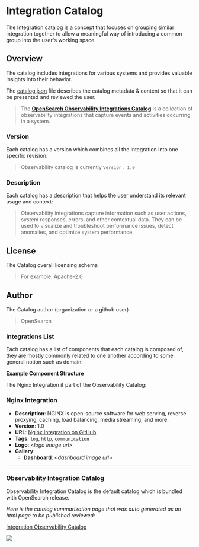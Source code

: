 # Integration Catalog

The Integration catalog is a concept that focuses on grouping similar integration together to allow a meaningful way of introducing a common group into the user's working space.

## Overview

The catalog includes integrations for various systems and provides valuable insights into their behavior.

The [catalog.json](https://github.com/opensearch-project/opensearch-catalog/blob/main/integrations/observability/catalog.json) file describes the catalog metadata & content so that it can be presented and reviewed the user.

> The **[OpenSearch Observability Integrations Catalog](https://github.com/opensearch-project/opensearch-catalog/integrations/observability)** is a collection of observability integrations that capture events and activities occurring in a system.

### Version
Each catalog has a version which combines all the integration into one specific revision. 
> Observability catalog is currently `Version: 1.0`

### Description
Each catalog has a description that helps the user understand its relevant usage and context:
> Observability integrations capture information such as user actions, system responses, errors, and other contextual data.
> They can be used to visualize and troubleshoot performance issues, detect anomalies, and optimize system performance.

## License
The Catalog overall licensing schema 
> For example: Apache-2.0

## Author
The Catalog author (organization or a github user)
> OpenSearch

### Integrations List
Each catalog has a list of components that each catalog is composed of, they are mostly commonly related to one another according to some general notion such as domain.

**Example Component Structure** 

The Nginx Integration if part of the Observability Catalog:

### Nginx Integration
- **Description**: NGINX is open-source software for web serving, reverse proxying, caching, load balancing, media streaming, and more.
- **Version**: 1.0
- **URL**: [Nginx Integration on GitHub](https://github.com/opensearch-project/opensearch-catalog/blob/main/integrations/observability/nginx)
- **Tags**: `log`, `http`, `communication`
- **Logo**: <_logo image url_>
- **Gallery**:
    - **Dashboard**: <_dashboard image url_>

---

### Observability Integration Catalog
Observability Integration Catalog is the default catalog which is bundled with OpenSearch release.

_Here is the catalog summarization page that was auto generated as an html page to be published reviewed:_

[Integration Observability Catalog](https://htmlpreview.github.io/?https://raw.githubusercontent.com/opensearch-project/opensearch-catalog/main/integrations/observability/catalog.html)

![](https://user-images.githubusercontent.com/48943349/262477858-e06e21b5-aa10-431d-93cc-81498ac39cf1.png)
